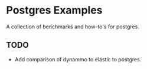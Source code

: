 # Postgres Examples

A collection of benchmarks and how-to's for postgres.

## TODO
- Add comparison of dynammo to elastic to postgres.